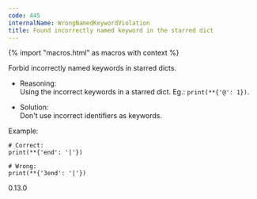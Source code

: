 ```yaml
---
code: 445
internalName: WrongNamedKeywordViolation
title: Found incorrectly named keyword in the starred dict
---
```


{% import "macros.html" as macros with context %}

Forbid incorrectly named keywords in starred dicts.

  - Reasoning:  
    Using the incorrect keywords in a starred dict. Eg.:
    `print(**{'@': 1})`.

  - Solution:  
    Don't use incorrect identifiers as keywords.

Example:

    # Correct:
    print(**{'end': '|'})
    
    # Wrong:
    print(**{'3end': '|'})

<div class="versionadded">

0.13.0

</div>